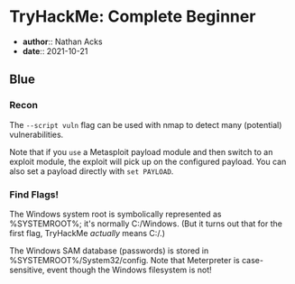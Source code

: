 # TryHackMe: Complete Beginner

* **author**:: Nathan Acks
* **date**:: 2021-10-21

## Blue

### Recon

The `--script vuln` flag can be used with nmap to detect many (potential) vulnerabilities.

Note that if you `use` a Metasploit payload module and then switch to an exploit module, the exploit will pick up on the configured payload. You can also set a payload directly with `set PAYLOAD`.

### Find Flags!

The Windows system root is symbolically represented as %SYSTEMROOT%; it's normally C:/Windows. (But it turns out that for the first flag, TryHackMe *actually* means C:/.)

The Windows SAM database (passwords) is stored in %SYSTEMROOT%/System32/config. Note that Meterpreter is case-sensitive, event though the Windows filesystem is not!
